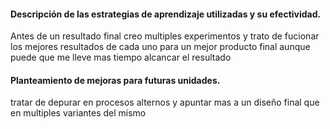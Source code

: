 #### Descripción de las estrategias de aprendizaje utilizadas y su efectividad.
Antes de un resultado final creo multiples experimentos y trato de fucionar los mejores resultados de cada uno para un mejor producto final aunque puede que me lleve mas tiempo alcancar el resultado

#### Planteamiento de mejoras para futuras unidades.
tratar de depurar en procesos alternos y apuntar mas a un diseño final que en multiples variantes del mismo
